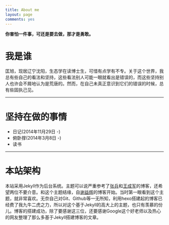 ```yaml
---
title: About me
layout: page
comments: yes
---
```



**你害怕一件事，可还是要去做，那才是勇敢。** 
                           
# 我是谁

匡旭，现居辽宁沈阳，生态学在读博士生，可惜有点学有不专。关于这个世界，我总有些自己的看法和坚持，这些看法别人可能一眼就看出是错误的，而这些坚持别人也许会不屑地认为是荒唐的。然而，在自己未真正意识到它们的错误的时候，总有些固执己见。

----------------------------------

# 坚持在做的事情

* 日记(2014年11月29日 -)
* 俯卧撑(2014年3月8日 -)
* 读书

--------------------------------------------------

# 本站架构

本站采用Jekyll作为后台系统。主题可以说严重参考了[张兵](http://spatial-r.com)和[王成军](http://chengjun.github.io/)的博客，还希望两位不要介意。和这个主题结缘，自[谢益辉](http://yihui.name/)的博客开始。当时第一眼看到这个主题，就非常喜欢。无奈自己对Git、Github等一无所知，利用hexo搭建起的博客已经费了我九牛二虎之力，所以对这个基于Jekyll的高大上的主题，也只有羡慕的份儿。博客的搭建成功，除了要感谢这三位，还要感谢Google这个好老师以及热心的网友整理了那么多基于Jekyll搭建博客的文章。
